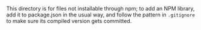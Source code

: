 This directory is for files not installable through npm; to add an NPM library, add it to package.json in the usual way, and follow the pattern in `.gitignore` to make sure its compiled version gets committed.
